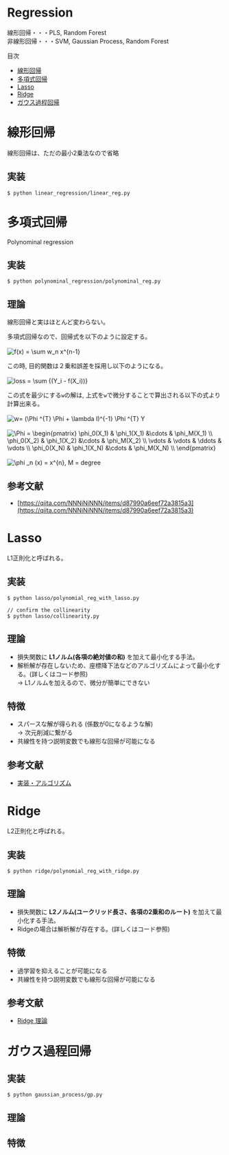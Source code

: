 # Regression

線形回帰・・・PLS, Random Forest  
非線形回帰・・・SVM, Gaussian Process, Random Forest

目次

* [線形回帰](#線形回帰)
* [多項式回帰](#多項式回帰)
* [Lasso](#Lasso)
* [Ridge](#Ridge)
* [ガウス過程回帰](#ガウス過程回帰)

# 線形回帰

線形回帰は、ただの最小2乗法なので省略

## 実装

```
$ python linear_regression/linear_reg.py
```

# 多項式回帰
Polynominal regression

## 実装
```
$ python polynominal_regression/polynominal_reg.py
```

## 理論

線形回帰と実はほとんど変わらない。

多項式回帰なので、回帰式を以下のように設定する。  
<br />
<img src="https://latex.codecogs.com/svg.latex?f(x)&space;=&space;\sum&space;w_n&space;x^{n-1}" title="f(x) = \sum w_n x^{n-1}" /><br />

この時, 目的関数は２乗和誤差を採用し以下のようになる。  
<br />
<img src="https://latex.codecogs.com/svg.latex?loss&space;=&space;\sum&space;{(Y_i&space;-&space;f(X_i))}" title="loss = \sum {(Y_i - f(X_i))}" />

この式を最少にする`w`の解は, 上式を`w`で微分することで算出される以下の式より計算出来る。  
<br />
<img src="https://latex.codecogs.com/svg.latex?w=&space;(\Phi&space;^{T}&space;\Phi&space;&plus;&space;\lambda&space;I)^{-1}&space;\Phi&space;^{T}&space;Y" title="w= (\Phi ^{T} \Phi + \lambda I)^{-1} \Phi ^{T} Y" /><br />
<br />
<img src="https://latex.codecogs.com/svg.latex?\Phi&space;=&space;\begin{pmatrix}&space;\phi_0(X_1)&space;&&space;\phi_1(X_1)&space;&\cdots&space;&&space;\phi_M(X_1)&space;\\&space;\phi_0(X_2)&space;&&space;\phi_1(X_2)&space;&\cdots&space;&&space;\phi_M(X_2)&space;\\&space;\vdots&space;&&space;\vdots&space;&&space;\ddots&space;&&space;\vdots&space;\\&space;\phi_0(X_N)&space;&&space;\phi_1(X_N)&space;&\cdots&space;&&space;\phi_M(X_N)&space;\\&space;\end{pmatrix}" title="\Phi = \begin{pmatrix} \phi_0(X_1) & \phi_1(X_1) &\cdots & \phi_M(X_1) \\ \phi_0(X_2) & \phi_1(X_2) &\cdots & \phi_M(X_2) \\ \vdots & \vdots & \ddots & \vdots \\ \phi_0(X_N) & \phi_1(X_N) &\cdots & \phi_M(X_N) \\ \end{pmatrix}" /><br />
<br />
<img src="https://latex.codecogs.com/svg.latex?\phi&space;_n&space;(x)&space;=&space;x^{n},&space;M&space;=&space;degree" title="\phi _n (x) = x^{n}, M = degree" /><br />

## 参考文献
* [https://qiita.com/NNNiNiNNN/items/d87990a6eef72a3815a3](https://qiita.com/NNNiNiNNN/items/d87990a6eef72a3815a3)

# Lasso

L1正則化と呼ばれる。

## 実装

```
$ python lasso/polynomial_reg_with_lasso.py

// confirm the collinearity
$ python lasso/collinearity.py
```

## 理論

* 損失関数に **L1ノルム(各項の絶対値の和)** を加えて最小化する手法。
* 解析解が存在しないため、座標降下法などのアルゴリズムによって最小化する。(詳しくはコード参照)  
→ L1ノルムを加えるので、微分が簡単にできない

## 特徴

* スパースな解が得られる (係数が0になるような解)  
→ 次元削減に繋がる
* 共線性を持つ説明変数でも線形な回帰が可能になる

## 参考文献
* [実装・アルゴリズム](https://satopirka.com/2017/10/lasso%E3%81%AE%E7%90%86%E8%AB%96%E3%81%A8%E5%AE%9F%E8%A3%85--%E3%82%B9%E3%83%91%E3%83%BC%E3%82%B9%E3%81%AA%E8%A7%A3%E3%81%AE%E6%8E%A8%E5%AE%9A%E3%82%A2%E3%83%AB%E3%82%B4%E3%83%AA%E3%82%BA%E3%83%A0-/)


# Ridge

L2正則化と呼ばれる。

## 実装

```
$ python ridge/polynomial_reg_with_ridge.py
```

## 理論

* 損失関数に **L2ノルム(ユークリッド長さ、各項の2乗和のルート)** を加えて最小化する手法。
* Ridgeの場合は解析解が存在する。(詳しくはコード参照)

## 特徴

* 過学習を抑えることが可能になる
* 共線性を持つ説明変数でも線形な回帰が可能になる

## 参考文献
* [Ridge 理論](https://satopirka.com/2017/10/%E9%87%8D%E5%9B%9E%E5%B8%B0%E3%83%A2%E3%83%87%E3%83%AB%E3%81%AE%E7%90%86%E8%AB%96%E3%81%A8%E5%AE%9F%E8%A3%85--%E3%81%AA%E3%81%9C%E6%AD%A3%E5%89%87%E5%8C%96%E3%81%8C%E5%BF%85%E8%A6%81%E3%81%8B-/)

# ガウス過程回帰

## 実装

```
$ python gaussian_process/gp.py
```

## 理論


## 特徴

